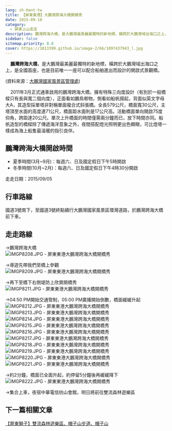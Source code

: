 ```yaml
---
lang: zh-Hant-tw
title: 【屏東東港】大鵬灣跨海大橋開橋秀
date: 2015-09-10
category: 
  - 屏東上山走走
description: 鵬灣跨海大橋，是大鵬灣最美麗最獨特的新地標，橫跨於大鵬灣域出海口之上，是全國首座，也是目前唯一一座可以配合船舶進出而設計的開啟式景觀橋。單次上升橋面的時間僅需兩分鐘而已，放下時間亦同。船帆造型的橋樑除了傳遞海洋意象之外，夜間搭配燈光照明更出色顯眼，可比燈塔一樣成為海上船隻最溫暖的指引良伴。
sidebar: false
sitemap.priority: 0.8
cover: https://1013399.github.io/image-2/66/1097437943_l.jpg
---
```


    **鵬灣跨海大橋**，是大鵬灣最美麗最獨特的新地標，橫跨於大鵬灣域出海口之上，是全國首座，也是目前唯一一座可以配合船舶進出而設計的開啟式景觀橋。

<!-- more -->

(資料來源：[大鵬灣國家風景區管理處](http://www.dbnsa.gov.tw/user/Article.aspx?Lang=1&SNo=05003218))  

    2011年3月正式通車啟用的鵬灣跨海大橋，擁有特殊三向度設計（有別於一般橋樑只有長與寬二個向度），正面看如鵬鳥啣物，側看如船帆揚起，背面似英文字母大A，其造型採單塔非對稱單面複合式斜張橋。全長579公尺，橋面寬30公尺，主塔頂至水面的高度達71公尺，橋面距水面則是17公尺高。活動橋面單向開啟75度仰角，跨距達20公尺。單次上升橋面的時間僅需兩分鐘而已，放下時間亦同。船帆造型的橋樑除了傳遞海洋意象之外，夜間搭配燈光照明更出色顯眼，可比燈塔一樣成為海上船隻最溫暖的指引良伴。  

## 鵬灣跨海大橋開啟時間
- 夏季時間(3月~9月)：每週六、日及國定假日下午5時開啟  
- 冬季時間(10月~2月)：每週六、日及國定假日下午4時30分開啟

走走日期：2015/09/05

## 行車路線
國道3號南下，至國道3號終點續行大鵬灣國家風景區環灣道路，於鵬灣跨海大橋前下車。

## 走走路線
→鵬灣跨海大橋  
![IMGP8208.JPG - 屏東東港大鵬灣跨海大橋開橋秀](https://1013399.github.io/image-2/66/1097436386_l.jpg)

→導遊先帶我們至橋上參觀  
![IMGP8209.JPG - 屏東東港大鵬灣跨海大橋開橋秀](https://1013399.github.io/image-2/66/1097437159_l.jpg)

→再下至橋下右側堤防上欣賞開橋秀  
![IMGP8211.JPG - 屏東東港大鵬灣跨海大橋開橋秀](https://1013399.github.io/image-2/66/1097437943_l.jpg)

→04:50 PM開始交通管制，05:00 PM廣播開始倒數，橋面緩緩升起  
![IMGP8212.JPG - 屏東東港大鵬灣跨海大橋開橋秀](https://1013399.github.io/image-2/66/1097436893_l.jpg)  
![IMGP8213.JPG - 屏東東港大鵬灣跨海大橋開橋秀](https://1013399.github.io/image-2/66/1097436695_l.jpg)  
![IMGP8214.JPG - 屏東東港大鵬灣跨海大橋開橋秀](https://1013399.github.io/image-2/66/1097435993_l.jpg)  
![IMGP8215.JPG - 屏東東港大鵬灣跨海大橋開橋秀](https://1013399.github.io/image-2/66/1097437346_l.jpg)  
![IMGP8216.JPG - 屏東東港大鵬灣跨海大橋開橋秀](https://1013399.github.io/image-2/66/1097436484_l.jpg)  
![IMGP8217.JPG - 屏東東港大鵬灣跨海大橋開橋秀](https://1013399.github.io/image-2/66/1097435897_l.jpg)  
![IMGP8218.JPG - 屏東東港大鵬灣跨海大橋開橋秀](https://1013399.github.io/image-2/66/1097437557_l.jpg)  
![IMGP8219.JPG - 屏東東港大鵬灣跨海大橋開橋秀](https://1013399.github.io/image-2/66/1097435995_l.jpg)  
![IMGP8220.JPG - 屏東東港大鵬灣跨海大橋開橋秀](https://1013399.github.io/image-2/66/1097436389_l.jpg)  
![IMGP8221.JPG - 屏東東港大鵬灣跨海大橋開橋秀](https://1013399.github.io/image-2/66/1097437161_l.jpg)

→約2分鐘，橋面已全面升起，約停留5分鐘後再緩緩降下  
![IMGP8222.JPG - 屏東東港大鵬灣跨海大橋開橋秀](https://1013399.github.io/image-2/66/1097435127_l.jpg)

→集合上車，夜宿中華電信枋山會館，明日將前往雙流森林遊樂區

## 下一篇相關文章
[【屏東獅子】雙流森林遊樂區、帽子山步道、帽子山](/posts/post-65-2015-09-11.md)